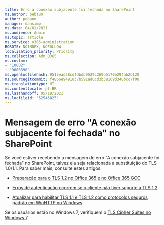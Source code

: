 ```yaml
---
title: Erro a conexão subjacente foi fechada no SharePoint
ms.author: pebaum
author: pebaum
manager: dansimp
ms.date: 04/01/2021
ms.audience: Admin
ms.topic: article
ms.service: o365-administration
ROBOTS: NOINDEX, NOFOLLOW
localization_priority: Priority
ms.collection: Adm_O365
ms.custom:
- "10802"
- "9006390"
ms.openlocfilehash: 0515ead28cdfdbdb9529c269b5170b294ab2b120
ms.sourcegitcommit: f4866e94918c7b591ad0cd3b58169d340bcc7f00
ms.translationtype: HT
ms.contentlocale: pt-BR
ms.lasthandoff: 05/19/2021
ms.locfileid: "52543025"
---
```

# <a name="the-underlying-connection-was-closed-error-in-sharepoint"></a>Mensagem de erro "A conexão subjacente foi fechada" no SharePoint

Se você estiver recebendo a mensagem de erro "A conexão subjacente foi fechada" no SharePoint, talvez ela seja relacionada à substituição do TLS 1.0/1.1. Para saber mais, consulte estes artigos:

- [Preparação para o TLS 1.2 no Office 365 e no Office 365 GCC](/microsoft-365/compliance/prepare-tls-1.2-in-office-365)

- [Erros de autenticação ocorrem se o cliente não tiver suporte a TLS 1.2](https://review.docs.microsoft.com/sharepoint/troubleshoot/administration/authentication-errors-tls12-support)

- [Atualizar para habilitar TLS 1.1 e TLS 1.2 como protocolos seguros padrão em WinHTTP no Windows](https://support.microsoft.com/topic/update-to-enable-tls-1-1-and-tls-1-2-as-default-secure-protocols-in-winhttp-in-windows-c4bd73d2-31d7-761e-0178-11268bb10392)

Se os usuários estão no Windows 7, verifiquem o [TLS Cipher Suites no Windows 7](/windows/win32/secauthn/tls-cipher-suites-in-windows-7).